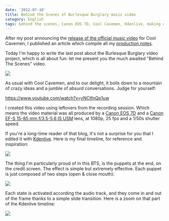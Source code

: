 ```yaml
---
date: '2012-07-10'
title: Behind the Scenes of Burlesque Burglary music video
category: English
tags: behind the scenes, Canon EOS 7D, Cool Cavemen, Kdenlive, making of, music video, Video, youtube
---
```


After my post announcing the [release of the official music video]({filename}/2012/burlesque-burglary-music-video-released.md) for Cool Cavemen, I published an article which compile all my [production notes]({filename}/2012/burlesque-burglary-music-video-production-notes.md).

Today I'm happy to write the last post about the Burlesque Burglary video project, which is all about fun: let me present you the much awaited "Behind The Scenes" video.

![]({attach}burlesque-burglary-making-of-preview.jpg)

As usual with Cool Cavemen, and to our delight, it boils down to a mountain of crazy ideas and a jumble of absurd conversations. Judge for yourself:

https://www.youtube.com/watch?v=yNCtfnQp1uw

I created this video using leftovers from the recording session. Which means the video material was all produced by a [Canon EOS 7D](https://amzn.com/B002NEGTTW/?tag=kevideld-20) and a [Canon EF-S 15-85 mm f/3,5-5,6 IS USM](https://amzn.com/B002NEGTTM/?tag=kevideld-20) lens, at 1080p, 25 fps and a 1/50s shutter speed.

If you're a long-time reader of that blog, it's not a surprise for you that I edited it with [Kdenlive](https://kdenlive.org). Here is my final timeline, for reference and inspiration:

![]({attach}burlesque-burglary-making-of-kdenlive-timeline.png)

The thing I'm particularly proud of in this BTS, is the puppets at the end, on the credit screen. The effect is simple but extremely effective. Each puppet is just composed of two steps (open & close mouth):

![]({attach}puppets-states.png)

Each state is activated according the audio track, and they come in and out of the frame thanks to a simple slide transition. Here is a zoom on that part of the Kdenlive timeline:

![]({attach}making-of-credit-screen-kdenlive-composition.png)
